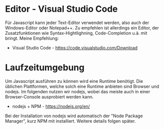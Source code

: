 # Editor - Visual Studio Code
Für Javascript kann jeder Text-Editor verwendet werden, also auch der Windows-Editor oder Notepad++. Zu empfehlen ist allerdings ein Editor, der Zusatzfunktionen wie Syntax-Hightlighning, Code-Completion u.ä. mit bringt. Meine Empfehlung:
- Visual Studio Code - https://code.visualstudio.com/Download

# Laufzeitumgebung
Um Javascript ausführen zu können wird eine Runtime benötigt. Die üblichen Plattformen, welche solch eine Runtime anbieten sind Browser und nodejs. Im folgenden nutzen wir nodejs, wobei das meiste auch in einer Browser-Console ausprobiert werden kann.  
- nodejs + NPM - https://nodejs.org/en/  

Bei der Installation von nodejs wird automatisch der "Node Package Manager", kurz NPM mit installiert. Weitere details folgen später.